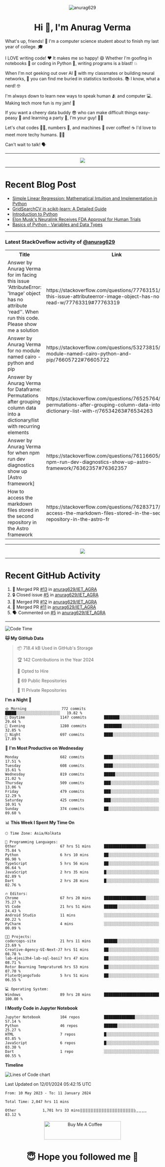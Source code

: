 

<p align="center"> <img src="https://komarev.com/ghpvc/?username=anurag629&label=Profile%20views&color=0e75b6&style=flat" alt="anurag629" /> </p>

<h1 align="center">Hi 👋, I'm Anurag Verma</h1>

What's up, friends! 👋 I'm a computer science student about to finish my last year of college. 🎓

I LOVE writing code! ❤️ It makes me so happy! 😄 Whether I'm goofing in notebooks 📓 or coding in Python 🐍, writing programs is a blast! 💥

When I'm not geeking out over AI 🤖 with my classmates or building neural networks, 🧠 you can find me buried in statistics textbooks. 📚 I know, what a nerd! 🤓

I'm always down to learn new ways to speak human 🫂 and computer 💻. Making tech more fun is my jam! 🍇

If you want a cheery data buddy 😎 who can make difficult things easy-peasy 🥝 and learning a party 🎉, I'm your guy! 🙋‍♂️

Let's chat codes 👨‍💻, numbers 🧮, and machines 🤖 over coffee! ☕ I'd love to meet more techy humans. 💁‍♂️

Can't wait to talk! 🗣️

---

<p align="center">
  <img src="https://spotify-github-profile.vercel.app/api/view.svg?uid=mwvywke3fo2gajpenodnmobfh&cover_image=true&theme=default&show_offline=false&background_color=121212&interchange=false&bar_color=53b14f&bar_color_cover=true">
</p>

---

# Recent Blog Post

<!-- BLOG-POST-LIST:START -->
- [Simple Linear Regression: Mathematical Intuition and Implementation in Python](https://codercops.tech/blog/machine-learning-algorithms/simple-linear-regression-mathematical-intuation)
- [GridSearchCV in scikit-learn: A Detailed Guide](https://codercops.tech/blog/gridsearchcv-in-scikit-learn-a-detailed-guide)
- [Introduction to Python](https://codercops.tech/blog/python-tutorial/introduction-to-python)
- [Elon Musk&#39;s Neuralink Receives FDA Approval for Human Trials](https://codercops.tech/blog/elon-musks-neuralink-receives-fda-approval-for-human-trials)
- [Basics of Python - Variables and Data Types](https://codercops.tech/blog/python-basics-of-python-variables-and-data-types)
<!-- BLOG-POST-LIST:END -->

---

### Latest StackOveflow activity of [@anurag629](https://github.com/anurag629)
<table>
  <tr><th>Title</th><th>Link</th></tr>
  <!-- STACKOVERFLOW:START --><tr><td>Answer by Anurag Verma for im facing this issue &#39;AttributeError: &#39;Image&#39; object has no attribute &#39;read&#39;&#39;. When run this code. Please show me a solution</td><td>https://stackoverflow.com/questions/77763151/im-facing-this-issue-attributeerror-image-object-has-no-attribute-read-w/77763319#77763319</td></tr><tr><td>Answer by Anurag Verma for no module named cairo - python and pip</td><td>https://stackoverflow.com/questions/53273815/no-module-named-cairo-python-and-pip/76605722#76605722</td></tr><tr><td>Answer by Anurag Verma for Dataframe: Permutations after grouping column data into a dictionary/list with recurring elements</td><td>https://stackoverflow.com/questions/76525764/dataframe-permutations-after-grouping-column-data-into-a-dictionary-list-with-r/76534263#76534263</td></tr><tr><td>Answer by Anurag Verma for when npm run dev diagnostics show up [Astro framework]</td><td>https://stackoverflow.com/questions/76116605/when-npm-run-dev-diagnostics-show-up-astro-framework/76362357#76362357</td></tr><tr><td>How to access the markdown files stored in the second repository in the Astro framework</td><td>https://stackoverflow.com/questions/76283717/how-to-access-the-markdown-files-stored-in-the-second-repository-in-the-astro-fr</td></tr><!-- STACKOVERFLOW:END -->
</table>

---

<p align="center">
  <img alig src="https://github-profile-trophy.vercel.app/?username=anurag629&theme=onedark&column=-1" />
</p>

---

# Recent GitHub Activity
<!--START_SECTION:activity-->
1. 🎉 Merged PR [#13](https://github.com/anurag629/IET_AGRA/pull/13) in [anurag629/IET_AGRA](https://github.com/anurag629/IET_AGRA)
2. 🔒 Closed issue [#5](https://github.com/anurag629/IET_AGRA/issues/5) in [anurag629/IET_AGRA](https://github.com/anurag629/IET_AGRA)
3. 🎉 Merged PR [#12](https://github.com/anurag629/IET_AGRA/pull/12) in [anurag629/IET_AGRA](https://github.com/anurag629/IET_AGRA)
4. 🎉 Merged PR [#11](https://github.com/anurag629/IET_AGRA/pull/11) in [anurag629/IET_AGRA](https://github.com/anurag629/IET_AGRA)
5. 🗣 Commented on [#5](https://github.com/anurag629/IET_AGRA/issues/5#issuecomment-1854540580) in [anurag629/IET_AGRA](https://github.com/anurag629/IET_AGRA)
<!--END_SECTION:activity-->

---

<!--START_SECTION:waka-->
![Code Time](http://img.shields.io/badge/Code%20Time-2%2C054%20hrs%204%20mins-blue)

**🐱 My GitHub Data** 

> 📦 718.4 kB Used in GitHub's Storage 
 > 
> 🏆 142 Contributions in the Year 2024
 > 
> 💼 Opted to Hire
 > 
> 📜 69 Public Repositories 
 > 
> 🔑 11 Private Repositories 
 > 
**I'm a Night 🦉** 

```text
🌞 Morning                772 commits         █████░░░░░░░░░░░░░░░░░░░░   19.82 % 
🌆 Daytime                1147 commits        ███████░░░░░░░░░░░░░░░░░░   29.44 % 
🌃 Evening                1280 commits        ████████░░░░░░░░░░░░░░░░░   32.85 % 
🌙 Night                  697 commits         ████░░░░░░░░░░░░░░░░░░░░░   17.89 % 
```
📅 **I'm Most Productive on Wednesday** 

```text
Monday                   682 commits         ████░░░░░░░░░░░░░░░░░░░░░   17.51 % 
Tuesday                  608 commits         ████░░░░░░░░░░░░░░░░░░░░░   15.61 % 
Wednesday                819 commits         █████░░░░░░░░░░░░░░░░░░░░   21.02 % 
Thursday                 509 commits         ███░░░░░░░░░░░░░░░░░░░░░░   13.06 % 
Friday                   479 commits         ███░░░░░░░░░░░░░░░░░░░░░░   12.29 % 
Saturday                 425 commits         ███░░░░░░░░░░░░░░░░░░░░░░   10.91 % 
Sunday                   374 commits         ██░░░░░░░░░░░░░░░░░░░░░░░   09.60 % 
```


📊 **This Week I Spent My Time On** 

```text
🕑︎ Time Zone: Asia/Kolkata

💬 Programming Languages: 
Other                    67 hrs 51 mins      ███████████████████░░░░░░   75.84 % 
Python                   6 hrs 10 mins       ██░░░░░░░░░░░░░░░░░░░░░░░   06.90 % 
TypeScript               5 hrs 56 mins       ██░░░░░░░░░░░░░░░░░░░░░░░   06.64 % 
JavaScript               2 hrs 35 mins       █░░░░░░░░░░░░░░░░░░░░░░░░   02.89 % 
Dart                     2 hrs 28 mins       █░░░░░░░░░░░░░░░░░░░░░░░░   02.76 % 

🔥 Editors: 
Chrome                   67 hrs 20 mins      ███████████████████░░░░░░   75.27 % 
VS Code                  21 hrs 51 mins      ██████░░░░░░░░░░░░░░░░░░░   24.43 % 
Android Studio           11 mins             ░░░░░░░░░░░░░░░░░░░░░░░░░   00.22 % 
PyCharm                  4 mins              ░░░░░░░░░░░░░░░░░░░░░░░░░   00.09 % 

🐱‍💻 Projects: 
codercops-site           21 hrs 11 mins      ██████░░░░░░░░░░░░░░░░░░░   23.69 % 
Creative-Agency-UI-Next-J7 hrs 51 mins       ██░░░░░░░░░░░░░░░░░░░░░░░   08.78 % 
lab-4jesi3h4-lab-sql-basi7 hrs 47 mins       ██░░░░░░░░░░░░░░░░░░░░░░░   08.71 % 
Rotor Bearning Temprature6 hrs 53 mins       ██░░░░░░░░░░░░░░░░░░░░░░░   07.70 % 
FluterDjangoTodo         5 hrs 51 mins       ██░░░░░░░░░░░░░░░░░░░░░░░   06.55 % 

💻 Operating System: 
Windows                  89 hrs 28 mins      █████████████████████████   100.00 % 
```

**I Mostly Code in Jupyter Notebook** 

```text
Jupyter Notebook         104 repos           ██████████████░░░░░░░░░░░   57.14 % 
Python                   46 repos            ██████░░░░░░░░░░░░░░░░░░░   25.27 % 
HTML                     7 repos             █░░░░░░░░░░░░░░░░░░░░░░░░   03.85 % 
JavaScript               6 repos             █░░░░░░░░░░░░░░░░░░░░░░░░   03.30 % 
Dart                     1 repo              ░░░░░░░░░░░░░░░░░░░░░░░░░   00.55 % 
```



**Timeline**

![Lines of Code chart](https://raw.githubusercontent.com/anurag629/anurag629/main/assets/bar_graph.png)


 Last Updated on 12/01/2024 05:42:15 UTC
<!--END_SECTION:waka-->

<!--START_SECTION:waka-simple-->

```text
From: 10 May 2023 - To: 11 January 2024

Total Time: 2,047 hrs 11 mins

Other            1,701 hrs 33 mins⣿⣿⣿⣿⣿⣿⣿⣿⣿⣿⣿⣿⣿⣿⣿⣿⣿⣿⣿⣿⣷⣀⣀⣀⣀   83.12 %
```

<!--END_SECTION:waka-simple-->

<p align="center"> 
<a href="https://www.buymeacoffee.com/anurag629" target="_blank"><img src="https://cdn.buymeacoffee.com/buttons/default-orange.png" alt="Buy Me A Coffee" height="60" width="250"></a>
</p>


<h1 align="center"> 😇 Hope you followed me 🥰  </h1>
